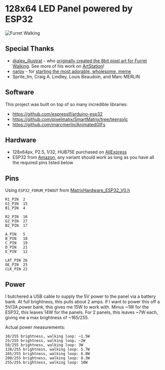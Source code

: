 128x64 LED Panel powered by ESP32
==================================

![Furret Walking](demo.gif)

## Special Thanks
* [@alex_illustrat](https://twitter.com/alex_illustrat) - who [originally created the 8bit pixel art for Furret Walking](https://www.youtube.com/watch?v=ylnLUMmBNKc). See more of his work on [ArtStation](https://alexillustration.artstation.com/)!
* [narpy](https://www.youtube.com/channel/UCKYFHftFxQOJghmrEaK32sg) - for [starting the most adorable, wholesome, meme](https://www.youtube.com/watch?v=xa1Zn6XrDlM)
* Sprite_tm, Craig A. Lindley, Louis Beaudoin, and Marc MERLIN

## Software
This project was built on top of so many incredible libraries:
* https://github.com/espressif/arduino-esp32
* https://github.com/pixelmatix/SmartMatrix/tree/teensylc
* https://github.com/marcmerlin/AnimatedGIFs

## Hardware
* 128x64px, P2.5, 1/32, HUB75E purchased on [AliExpress](https://www.aliexpress.com/item/32972741517.html?spm=a2g0s.12269583.0.0.48e74198VArDtK)
* ESP32 from [Amazon](https://smile.amazon.com/gp/product/B0718T232Z/), any variant should work as long as you have all the required pins listed below

## Pins
Using `ESP32_FORUM_PINOUT` from [MatrixHardware_ESP32_V0.h](https://github.com/pixelmatix/SmartMatrix/blob/teensylc/src/MatrixHardware_ESP32_V0.h)

````
R1_PIN  2
G1_PIN  15
B1_PIN  4

R2_PIN  16
G2_PIN  27
B2_PIN  17

A_PIN   5
B_PIN   18
C_PIN   19
D_PIN   21
E_PIN   12

LAT_PIN 26
OE_PIN  25
CLK_PIN 22
````

## Power
I butchered a USB cable to supply the 5V power to the panel via a battery bank.  At full brightness, this pulls about 2 amps.
If I want to power this off a 5V/3A power bank, this gives me 15W to work with.  Minus ~1W for the ESP32, this leaves 14W for the panels.  For 2 panels, this leaves ~7W each, giving me a max brightness of ~165/255.

Actual power measurements:
````
10/255 brightness, walking loop: ~1.5W
25/255 brightness, walking loop: ~2W
50/255 brightness, walking loop: 3W
128/255 brightness, walking loop: 5.7W
165/255 brightness, walking loop: 6.8W
200/255 brightness, walking loop: 8.3W
255/255 brightness, walking loop: 10W
````
